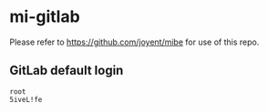 mi-gitlab
=========

Please refer to https://github.com/joyent/mibe for use of this repo.

GitLab default login
--------------------

    root
    5iveL!fe
